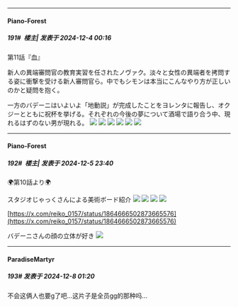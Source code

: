 ﻿
*****

####  Piano-Forest  
##### 191#         楼主| 发表于 2024-12-4 00:16

第11話『血』

新人の異端審問官の教育実習を任されたノヴァク。淡々と女性の異端者を拷問する姿に衝撃を受ける新人審問官ら。中でもシモンは本当にこんなやり方が正しいのかと疑問を抱く。

一方のバデーニはいよいよ「地動説」が完成したことをヨレンタに報告し、オクジーとともに祝杯を挙げる。それぞれの今後の夢について酒場で語り合う中、現れるはずのない男が現れる。
<img src="https://p.sda1.dev/20/e98eaac7f6a4c724261f23a3f5edc67f/10001.jpg" referrerpolicy="no-referrer">
<img src="https://p.sda1.dev/20/ec2542a57fe6fa2f70ced501ca7befe6/10002.jpg" referrerpolicy="no-referrer">
<img src="https://p.sda1.dev/20/77f3db8d6ba093e6eb7b73d33fff77d5/10004.jpg" referrerpolicy="no-referrer">
<img src="https://p.sda1.dev/20/5f99b01fba75d0184d5f0fb17849aa12/10005.jpg" referrerpolicy="no-referrer">
<img src="https://p.sda1.dev/20/537a6263de93d6a75650e3b2715d92c4/10006.jpg" referrerpolicy="no-referrer">
<img src="https://p.sda1.dev/20/a492560676f7e78c8b533b873d28e36a/10007.jpg" referrerpolicy="no-referrer">


*****

####  Piano-Forest  
##### 192#         楼主| 发表于 2024-12-5 23:40

🌍️第10話より🌍️

スタジオじゃっくさんによる美術ボード紹介
<img src="https://p.sda1.dev/20/9bdb9f7ce2f43bde8dbca8eb3f5dccba/20241205_233831.jpg" referrerpolicy="no-referrer">
<img src="https://p.sda1.dev/20/1c25b2541da27630afca8d7f2bd22583/20241205_233832.jpg" referrerpolicy="no-referrer">
<img src="https://p.sda1.dev/20/50f37dcbd085dfd7e0491e524b5dc279/20241205_233833.jpg" referrerpolicy="no-referrer">
<img src="https://p.sda1.dev/20/897bdcb73fb5c5fe503e6207ea168fd0/20241205_233834.jpg" referrerpolicy="no-referrer">

[https://x.com/reiko_0157/status/1864666502873665576](https://x.com/reiko_0157/status/1864666502873665576)

バデーニさんの顔の立体が好き
<img src="https://p.sda1.dev/20/ca08f7ec08cf24c28ed506188dded18f/20241205_233906.jpg" referrerpolicy="no-referrer">


*****

####  ParadiseMartyr  
##### 193#       发表于 2024-12-8 01:20

不会这俩人也要g了吧…这片子是全员gg的那种吗…

